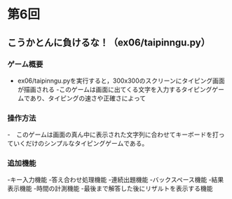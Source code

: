 # 第6回
## こうかとんに負けるな！（ex06/taipinngu.py）
### ゲーム概要
- ex06/taipinngu.pyを実行すると，300x300のスクリーンにタイピング画面が描画される
-このゲームは画面に出てくる文字を入力するタイピングゲームであり、タイピングの速さや正確さによって

### 操作方法
-　このゲームは画面の真ん中に表示された文字列に合わせてキーボードを打っていくだけのシンプルなタイピングゲームである。
### 追加機能
-キー入力機能
-答え合わせ処理機能
-連続出題機能
-バックスペース機能
-結果表示機能
-時間の計測機能
-最後まで解答した後にリザルトを表示する機能
